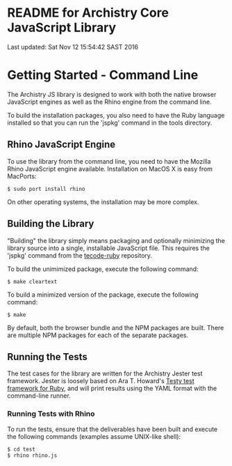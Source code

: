 README for Archistry Core JavaScript Library
============================================

Last updated: Sat Nov 12 15:54:42 SAST 2016

Getting Started - Command Line
==============================

The Archistry JS library is designed to work with both the
native browser JavaScript engines as well as the Rhino engine
from the command line.

To build the installation packages, you also need to have the
Ruby language installed so that you can run the 'jspkg'
command in the tools directory.

Rhino JavaScript Engine
-----------------------

To use the library from the command line, you need to have the
Mozilla Rhino JavaScript engine available.  Installation on
MacOS X is easy from MacPorts:

    $ sudo port install rhino

On other operating systems, the installation may be more
complex.

Building the Library
--------------------

"Building" the library simply means packaging and optionally
minimizing the library source into a single, installable
JavaScript file.  This requires the 'jspkg' command from the
[tecode-ruby](https://github.com/atownley/tecode-ruby) repository.

To build the unimimized package, execute the following
command:

    $ make cleartext

To build a minimized version of the package, execute the following
command:

    $ make

By default, both the browser bundle and the NPM packages are built.
There are multiple NPM packages for each of the separate packages.

Running the Tests
-----------------

The test cases for the library are written for the Archistry
Jester test framework.  Jester is loosely based on Ara T.
Howard's [Testy test framework for Ruby](https://github.com/ahoward/testy), and will print results
using the YAML format with the command-line runner.

### Running Tests with Rhino

To run the tests, ensure that the deliverables have been built
and execute the following commands (examples assume UNIX-like
shell):

    $ cd test
    $ rhino rhino.js

